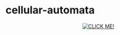 # cellular-automata


<p align="center">
 <a href="https://www.youtube.com/watch?v=L5TOfSBUMhE"><img src="https://github.com/ianparcs/elementary-cellular-automata/blob/master/elementary-cellular-automaton.png" alt ="CLICK ME!"/></a>
